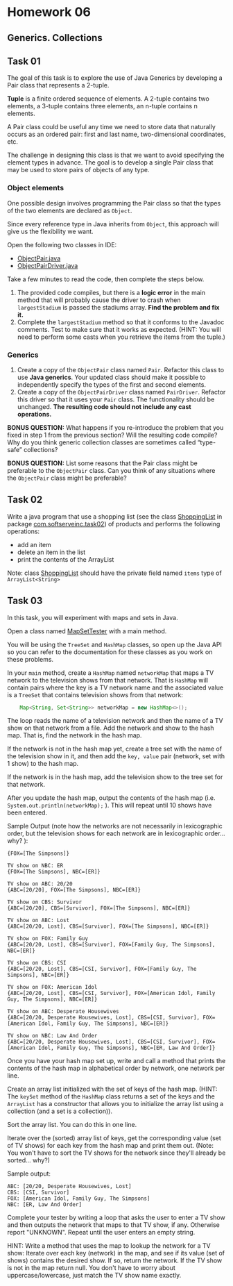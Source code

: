 # Homework 06

## Generics. Collections


## Task 01

The goal of this task is to explore the use of Java Generics by developing a Pair class that represents a 2-tuple. 

**Tuple** is a finite ordered sequence of elements. A 2-tuple contains two elements, a 3-tuple contains three elements, 
an n-tuple contains n elements.

A Pair class could be useful any time we need to store data that naturally occurs as an ordered pair: first and last name, 
two-dimensional coordinates, etc.

The challenge in designing this class is that we want to avoid specifying the element types in advance. 
The goal is to develop a single Pair class that may be used to store pairs of objects of any type.

### Object elements

One possible design involves programming the Pair class so that the types of the two elements are declared as `Object`. 

Since every reference type in Java inherits from `Object`, this approach will give us the flexibility we want.

Open the following two classes in IDE:

* [ObjectPair.java](src/main/java/com/softserveinc/task01/ObjectPair.java)
* [ObjectPairDriver.java](src/main/java/com/softserveinc/task01/ObjectPairDriver.java)

Take a few minutes to read the code, then complete the steps below.

1. The provided code compiles, but there is a __logic error__ in the main method that will probably cause the driver to crash 
when `largestStadium` is passed the stadiums array. **Find the problem and fix it.**
2. Complete the `largestStadium` method so that it conforms to the Javadoc comments. Test to make sure that it works as expected. 
(HINT: You will need to perform some casts when you retrieve the items from the tuple.)

### Generics

1. Create a copy of the `ObjectPair` class named `Pair`. Refactor this class to use **Java generics**. Your updated class should 
make it possible to independently specify the types of the first and second elements.
2. Create a copy of the `ObjectPairDriver` class named `PairDriver`. Refactor this driver so that it uses your `Pair` class. 
The functionality should be unchanged. **The resulting code should not include any cast operations.**

**BONUS QUESTION:** What happens if you re-introduce the problem that you fixed in step 1 from the previous section? 
Will the resulting code compile? Why do you think generic collection classes are sometimes called “type-safe” collections?

**BONUS QUESTION:** List some reasons that the Pair class might be preferable to the `ObjectPair` class. Can you think of 
any situations where the `ObjectPair` class might be preferable?

## Task 02

Write a java program that use a shopping list (see the class [ShoppingList](src/main/java/com/softserveinc/task02/ShoppingList.java) 
in package [com.softserveinc.task02](src/main/java/com/softserveinc/task02)) of products and performs the following operations: 
* add an item 
* delete an item in the list
* print the contents of the ArrayList

Note: class [ShoppingList](src/main/java/com/softserveinc/task02/ShoppingList.java) should have the private field named `items`
type of `ArrayList<String>`

## Task 03

In this task, you will experiment with maps and sets in Java.

Open a class named [MapSetTester](src/main/java/com/softserveinc/task03/MapSetTester.java) with a main method.

You will be using the `TreeSet` and `HashMap` classes, so open up the Java API so you can refer to the documentation for 
these classes as you work on these problems. 

In your `main` method, create a `HashMap` named `networkMap` that maps a TV network to the television shows from that network. 
That is `HashMap` will contain pairs where the key is a TV network name and the associated value is a `TreeSet` that 
contains television shows from that network:

```java
    Map<String, Set<String>> networkMap = new HashMap<>();
``` 

The loop reads the name of a television network and then the name of a TV show on that network from a file. Add the 
network and show to the hash map. That is, find the network in the hash map.

If the network is not in the hash map yet, create a tree set with the name of the television show in it, and then add the 
`key, value` pair (network, set with 1 show) to the hash map.

If the network is in the hash map, add the television show to the tree set for that network. 

After you update the hash map, output the contents of the hash map (i.e. `System.out.println(networkMap);` ). 
This will repeat until 10 shows have been entered.

Sample Output (note how the networks are not necessarily in lexicographic order, but the television shows for each 
network are in lexicographic order... why? ):

```
{FOX=[The Simpsons]}

TV show on NBC: ER
{FOX=[The Simpsons], NBC=[ER]}

TV show on ABC: 20/20
{ABC=[20/20], FOX=[The Simpsons], NBC=[ER]}

TV show on CBS: Survivor
{ABC=[20/20], CBS=[Survivor], FOX=[The Simpsons], NBC=[ER]}

TV show on ABC: Lost
{ABC=[20/20, Lost], CBS=[Survivor], FOX=[The Simpsons], NBC=[ER]}

TV show on FOX: Family Guy
{ABC=[20/20, Lost], CBS=[Survivor], FOX=[Family Guy, The Simpsons], NBC=[ER]}

TV show on CBS: CSI
{ABC=[20/20, Lost], CBS=[CSI, Survivor], FOX=[Family Guy, The Simpsons], NBC=[ER]}

TV show on FOX: American Idol
{ABC=[20/20, Lost], CBS=[CSI, Survivor], FOX=[American Idol, Family Guy, The Simpsons], NBC=[ER]}

TV show on ABC: Desperate Housewives
{ABC=[20/20, Desperate Housewives, Lost], CBS=[CSI, Survivor], FOX=[American Idol, Family Guy, The Simpsons], NBC=[ER]}

TV show on NBC: Law And Order
{ABC=[20/20, Desperate Housewives, Lost], CBS=[CSI, Survivor], FOX=[American Idol, Family Guy, The Simpsons], NBC=[ER, Law And Order]}
```

Once you have your hash map set up, write and call a method that prints the contents of the hash map in alphabetical order 
by network, one network per line.

Create an array list initialized with the set of keys of the hash map. (HINT: The `keySet` method of the `HashMap` class 
returns a set of the keys and the `ArrayList` has a constructor that allows you to initialize the array list using a collection 
(and a set is a collection)).

Sort the array list. You can do this in one line.

Iterate over the (sorted) array list of keys, get the corresponding value (set of TV shows) for each key from the hash
 map and print them out. (Note: You won't have to sort the TV shows for the network since they'll already be sorted... why?) 

Sample output:

```
ABC: [20/20, Desperate Housewives, Lost]
CBS: [CSI, Survivor]
FOX: [American Idol, Family Guy, The Simpsons]
NBC: [ER, Law And Order]
```

Complete your tester by writing a loop that asks the user to enter a TV show and then outputs the network that maps to 
that TV show, if any. Otherwise report "UNKNOWN". Repeat until the user enters an empty string.

HINT: Write a method that uses the map to lookup the network for a TV show: Iterate over each key (network) in the map, 
and see if its value (set of shows) contains the desired show. If so, return the network. If the TV show is not in the 
map return null. You don't have to worry about uppercase/lowercase, just match the TV show name exactly. 



